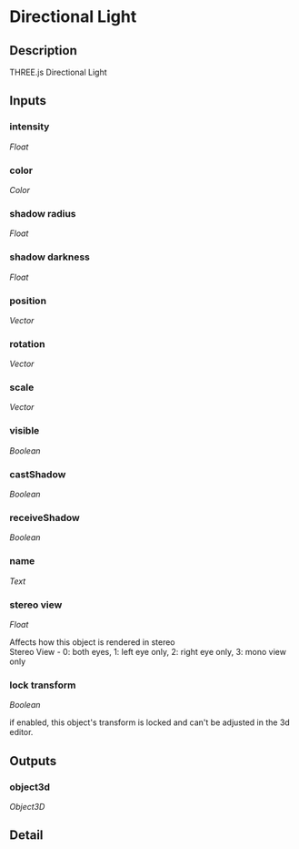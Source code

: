 # Directional Light

## Description
THREE.js Directional Light

## Inputs
### intensity

*Float*



### color

*Color*



### shadow radius

*Float*



### shadow darkness

*Float*



### position

*Vector*



### rotation

*Vector*



### scale

*Vector*



### visible

*Boolean*



### castShadow

*Boolean*



### receiveShadow

*Boolean*



### name

*Text*



### stereo view

*Float*

Affects how this object is rendered in stereo  
Stereo View - 0: both eyes, 1: left eye only, 2: right eye only, 3: mono view only

### lock transform

*Boolean*

if enabled, this object's transform is locked and can't be adjusted in the 3d editor.

## Outputs
### object3d

*Object3D*



## Detail

